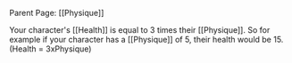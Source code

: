 Parent Page: [[Physique]]

Your character's [[Health]] is equal to 3 times their [[Physique]]. So for example if your character has a [[Physique]] of 5, their health would be 15.
(Health = 3xPhysique)